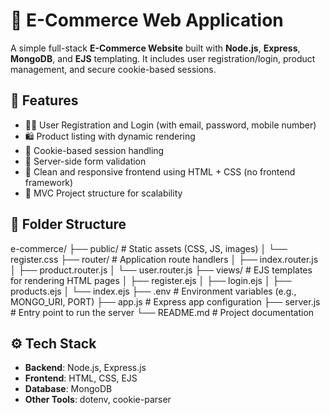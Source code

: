 # 🛒 E-Commerce Web Application

A simple full-stack **E-Commerce Website** built with **Node.js**, **Express**, **MongoDB**, and **EJS** templating. It includes user registration/login, product management, and secure cookie-based sessions.

## 🚀 Features

- 🧑‍💻 User Registration and Login (with email, password, mobile number)
- 🛍️ Product listing with dynamic rendering
- 🍪 Cookie-based session handling
- 📄 Server-side form validation
- 🎨 Clean and responsive frontend using HTML + CSS (no frontend framework)
- 📁 MVC Project structure for scalability

## 📁 Folder Structure

e-commerce/
├── public/               # Static assets (CSS, JS, images)
│   └── register.css
├── router/               # Application route handlers
│   ├── index.router.js
│   ├── product.router.js
│   └── user.router.js
├── views/                # EJS templates for rendering HTML pages
│   ├── register.ejs
│   ├── login.ejs
│   ├── products.ejs
│   └── index.ejs
├── .env                  # Environment variables (e.g., MONGO_URI, PORT)
├── app.js                # Express app configuration
├── server.js             # Entry point to run the server
└── README.md             # Project documentation




## ⚙️ Tech Stack

- **Backend**: Node.js, Express.js
- **Frontend**: HTML, CSS, EJS
- **Database**: MongoDB
- **Other Tools**: dotenv, cookie-parser
